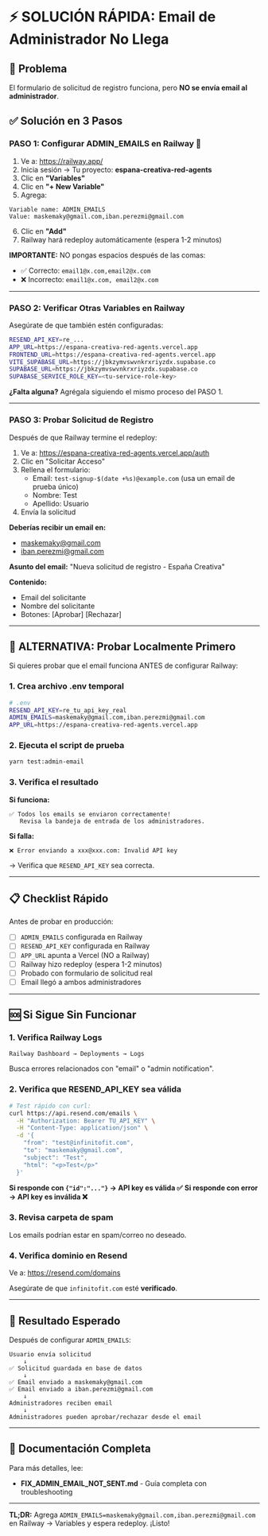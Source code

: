 # ⚡ SOLUCIÓN RÁPIDA: Email de Administrador No Llega

## 🐛 Problema

El formulario de solicitud de registro funciona, pero **NO se envía email al administrador**.

## ✅ Solución en 3 Pasos

### PASO 1: Configurar ADMIN_EMAILS en Railway 🚀

1. Ve a: https://railway.app/
2. Inicia sesión → Tu proyecto: **espana-creativa-red-agents**
3. Clic en **"Variables"**
4. Clic en **"+ New Variable"**
5. Agrega:

```
Variable name: ADMIN_EMAILS
Value: maskemaky@gmail.com,iban.perezmi@gmail.com
```

6. Clic en **"Add"**
7. Railway hará redeploy automáticamente (espera 1-2 minutos)

**IMPORTANTE:** NO pongas espacios después de las comas:
- ✅ Correcto: `email1@x.com,email2@x.com`
- ❌ Incorrecto: `email1@x.com, email2@x.com`

---

### PASO 2: Verificar Otras Variables en Railway

Asegúrate de que también estén configuradas:

```bash
RESEND_API_KEY=re_...
APP_URL=https://espana-creativa-red-agents.vercel.app
FRONTEND_URL=https://espana-creativa-red-agents.vercel.app
VITE_SUPABASE_URL=https://jbkzymvswvnkrxriyzdx.supabase.co
SUPABASE_URL=https://jbkzymvswvnkrxriyzdx.supabase.co
SUPABASE_SERVICE_ROLE_KEY=<tu-service-role-key>
```

**¿Falta alguna?** Agrégala siguiendo el mismo proceso del PASO 1.

---

### PASO 3: Probar Solicitud de Registro

Después de que Railway termine el redeploy:

1. Ve a: https://espana-creativa-red-agents.vercel.app/auth
2. Clic en "Solicitar Acceso"
3. Rellena el formulario:
   - Email: `test-signup-$(date +%s)@example.com` (usa un email de prueba único)
   - Nombre: Test
   - Apellido: Usuario
4. Envía la solicitud

**Deberías recibir un email en:**
- maskemaky@gmail.com
- iban.perezmi@gmail.com

**Asunto del email:**
"Nueva solicitud de registro - España Creativa"

**Contenido:**
- Email del solicitante
- Nombre del solicitante
- Botones: [Aprobar] [Rechazar]

---

## 🧪 ALTERNATIVA: Probar Localmente Primero

Si quieres probar que el email funciona ANTES de configurar Railway:

### 1. Crea archivo .env temporal

```bash
# .env
RESEND_API_KEY=re_tu_api_key_real
ADMIN_EMAILS=maskemaky@gmail.com,iban.perezmi@gmail.com
APP_URL=https://espana-creativa-red-agents.vercel.app
```

### 2. Ejecuta el script de prueba

```bash
yarn test:admin-email
```

### 3. Verifica el resultado

**Si funciona:**
```
✅ Todos los emails se enviaron correctamente!
   Revisa la bandeja de entrada de los administradores.
```

**Si falla:**
```
❌ Error enviando a xxx@xxx.com: Invalid API key
```
→ Verifica que `RESEND_API_KEY` sea correcta.

---

## 📋 Checklist Rápido

Antes de probar en producción:

- [ ] `ADMIN_EMAILS` configurada en Railway
- [ ] `RESEND_API_KEY` configurada en Railway
- [ ] `APP_URL` apunta a Vercel (NO a Railway)
- [ ] Railway hizo redeploy (espera 1-2 minutos)
- [ ] Probado con formulario de solicitud real
- [ ] Email llegó a ambos administradores

---

## 🆘 Si Sigue Sin Funcionar

### 1. Verifica Railway Logs

```
Railway Dashboard → Deployments → Logs
```

Busca errores relacionados con "email" o "admin notification".

### 2. Verifica que RESEND_API_KEY sea válida

```bash
# Test rápido con curl:
curl https://api.resend.com/emails \
  -H "Authorization: Bearer TU_API_KEY" \
  -H "Content-Type: application/json" \
  -d '{
    "from": "test@infinitofit.com",
    "to": "maskemaky@gmail.com",
    "subject": "Test",
    "html": "<p>Test</p>"
  }'
```

**Si responde con `{"id":"..."}` → API key es válida ✅**
**Si responde con error → API key es inválida ❌**

### 3. Revisa carpeta de spam

Los emails podrían estar en spam/correo no deseado.

### 4. Verifica dominio en Resend

Ve a: https://resend.com/domains

Asegúrate de que `infinitofit.com` esté **verificado**.

---

## 🎯 Resultado Esperado

Después de configurar `ADMIN_EMAILS`:

```
Usuario envía solicitud
    ↓
✅ Solicitud guardada en base de datos
    ↓
✅ Email enviado a maskemaky@gmail.com
✅ Email enviado a iban.perezmi@gmail.com
    ↓
Administradores reciben email
    ↓
Administradores pueden aprobar/rechazar desde el email
```

---

## 📖 Documentación Completa

Para más detalles, lee:
- **FIX_ADMIN_EMAIL_NOT_SENT.md** - Guía completa con troubleshooting

---

**TL;DR:** Agrega `ADMIN_EMAILS=maskemaky@gmail.com,iban.perezmi@gmail.com` en Railway → Variables y espera redeploy. ¡Listo!
